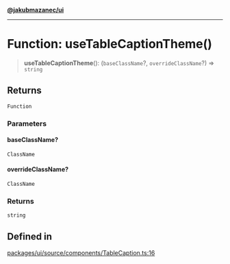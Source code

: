 [**@jakubmazanec/ui**](../README.md)

---

# Function: useTableCaptionTheme()

> **useTableCaptionTheme**(): (`baseClassName`?, `overrideClassName`?) => `string`

## Returns

`Function`

### Parameters

#### baseClassName?

`ClassName`

#### overrideClassName?

`ClassName`

### Returns

`string`

## Defined in

[packages/ui/source/components/TableCaption.ts:16](https://github.com/jakubmazanec/tools/blob/077fa4993ebe623b1c463499cc41912353ae6eb1/packages/ui/source/components/TableCaption.ts#L16)
